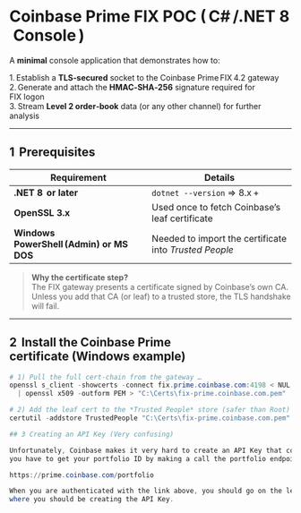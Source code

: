 # Coinbase Prime FIX POC ( C# /.NET 8 Console )

A **minimal** console application that demonstrates how to:

1. Establish a **TLS‑secured** socket to the Coinbase Prime FIX 4.2 gateway  
2. Generate and attach the **HMAC‑SHA‑256** signature required for FIX logon  
3. Stream **Level 2 order‑book** data (or any other channel) for further analysis  

---

## 1  Prerequisites

| Requirement | Details |
|-------------|---------|
| **.NET 8  or later** | `dotnet --version` ⇒ 8.x + |
| **OpenSSL 3.x** | Used once to fetch Coinbase’s leaf certificate |
| **Windows PowerShell (Admin) or MS DOS** | Needed to import the certificate into *Trusted People* |

> **Why the certificate step?**  
> The FIX gateway presents a certificate signed by Coinbase’s own CA.  
> Unless you add that CA (or leaf) to a trusted store, the TLS handshake will fail.

---

## 2  Install the Coinbase Prime certificate (Windows example)

```powershell
# 1) Pull the full cert‑chain from the gateway …
openssl s_client -showcerts -connect fix.prime.coinbase.com:4198 < NUL `
  | openssl x509 -outform PEM > "C:\Certs\fix-prime.coinbase.com.pem"

# 2) Add the leaf cert to the *Trusted People* store (safer than Root) …
certutil -addstore TrustedPeople "C:\Certs\fix-prime.coinbase.com.pem"

## 3 Creating an API Key (Very confusing)

Unfortunately, Coinbase makes it very hard to create an API Key that contains the AccessKey, Service Account ID, passphrase, and Signing Key. And on top of that,
you have to get your portfolio ID by making a call the portfolio endpoint.  First, make sure you visit the following url:

https://prime.coinbase.com/portfolio

When you are authenticated with the link above, you should go on the left pane and go to "Settings". Once there, on the left, you should a link for "APIs".  This is
where you should be creating the API Key. 
